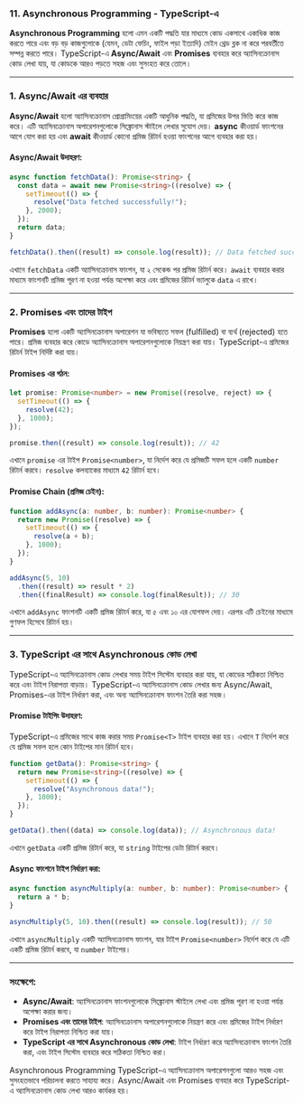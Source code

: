 ### **11. Asynchronous Programming** - TypeScript-এ

**Asynchronous Programming** হলো এমন একটি পদ্ধতি যার মাধ্যমে কোড একসাথে একাধিক কাজ করতে পারে এবং বড় বড় কাজগুলোকে (যেমন, ডেটা ফেচিং, ফাইল পড়া ইত্যাদি) মেইন থ্রেড ব্লক না করে পরবর্তীতে সম্পন্ন করতে পারে। TypeScript-এ **Async/Await** এবং **Promises** ব্যবহার করে অ্যাসিনক্রোনাস কোড লেখা যায়, যা কোডকে আরও পড়তে সহজ এবং সুসংহত করে তোলে।

---

### **1. Async/Await এর ব্যবহার**

**Async/Await** হলো অ্যাসিনক্রোনাস প্রোগ্রামিংয়ের একটি আধুনিক পদ্ধতি, যা প্রমিজের উপর ভিত্তি করে কাজ করে। এটি অ্যাসিনক্রোনাস অপারেশনগুলোকে সিঙ্ক্রোনাস স্টাইলে লেখার সুযোগ দেয়। **async** কীওয়ার্ড ফাংশনের আগে যোগ করা হয় এবং **await** কীওয়ার্ড কোনো প্রমিজ রিটার্ন হওয়া ফাংশনের আগে ব্যবহার করা হয়।

#### **Async/Await উদাহরণ:**

```typescript
async function fetchData(): Promise<string> {
  const data = await new Promise<string>((resolve) => {
    setTimeout(() => {
      resolve("Data fetched successfully!");
    }, 2000);
  });
  return data;
}

fetchData().then((result) => console.log(result)); // Data fetched successfully!
```

এখানে `fetchData` একটি অ্যাসিনক্রোনাস ফাংশন, যা ২ সেকেন্ড পর প্রমিজ রিটার্ন করে। `await` ব্যবহার করার মাধ্যমে ফাংশনটি প্রমিজ পূরণ না হওয়া পর্যন্ত অপেক্ষা করে এবং প্রমিজের রিটার্ন ভ্যালুকে `data` এ রাখে।

---

### **2. Promises এবং তাদের টাইপ**

**Promises** হলো একটি অ্যাসিনক্রোনাস অপারেশন যা ভবিষ্যতে সফল (fulfilled) বা ব্যর্থ (rejected) হতে পারে। প্রমিজ ব্যবহার করে কোডে অ্যাসিনক্রোনাস অপারেশনগুলোকে নিয়ন্ত্রণ করা যায়। TypeScript-এ প্রমিজের রিটার্ন টাইপ নির্দিষ্ট করা যায়।

#### **Promises এর গঠন:**

```typescript
let promise: Promise<number> = new Promise((resolve, reject) => {
  setTimeout(() => {
    resolve(42);
  }, 1000);
});

promise.then((result) => console.log(result)); // 42
```

এখানে `promise` এর টাইপ `Promise<number>`, যা নির্দেশ করে যে প্রমিজটি সফল হলে একটি `number` রিটার্ন করবে। `resolve` কলব্যাকের মাধ্যমে `42` রিটার্ন হবে।

#### **Promise Chain (প্রমিজ চেইন):**

```typescript
function addAsync(a: number, b: number): Promise<number> {
  return new Promise((resolve) => {
    setTimeout(() => {
      resolve(a + b);
    }, 1000);
  });
}

addAsync(5, 10)
  .then((result) => result * 2)
  .then((finalResult) => console.log(finalResult)); // 30
```

এখানে `addAsync` ফাংশনটি একটি প্রমিজ রিটার্ন করে, যা ৫ এবং ১০ এর যোগফল দেয়। এরপর এটি চেইনের মাধ্যমে গুণফল হিসেবে রিটার্ন হয়।

---

### **3. TypeScript এর সাথে Asynchronous কোড লেখা**

TypeScript-এ অ্যাসিনক্রোনাস কোড লেখার সময় টাইপ সিস্টেম ব্যবহার করা যায়, যা কোডের সঠিকতা নিশ্চিত করে এবং টাইপ নিরাপত্তা বাড়ায়। TypeScript-এ অ্যাসিনক্রোনাস কোড লেখার জন্য Async/Await, Promises-এর টাইপ নির্ধারণ করা, এবং অন্য অ্যাসিনক্রোনাস ফাংশন তৈরি করা সহজ।

#### **Promise টাইপিং উদাহরণ:**

TypeScript-এ প্রমিজের সাথে কাজ করার সময় `Promise<T>` টাইপ ব্যবহার করা হয়। এখানে `T` নির্দেশ করে যে প্রমিজ সফল হলে কোন টাইপের মান রিটার্ন হবে।

```typescript
function getData(): Promise<string> {
  return new Promise<string>((resolve) => {
    setTimeout(() => {
      resolve("Asynchronous data!");
    }, 1000);
  });
}

getData().then((data) => console.log(data)); // Asynchronous data!
```

এখানে `getData` একটি প্রমিজ রিটার্ন করে, যা `string` টাইপের ডেটা রিটার্ন করবে।

#### **Async ফাংশনে টাইপ নির্ধারণ করা:**

```typescript
async function asyncMultiply(a: number, b: number): Promise<number> {
  return a * b;
}

asyncMultiply(5, 10).then((result) => console.log(result)); // 50
```

এখানে `asyncMultiply` একটি অ্যাসিনক্রোনাস ফাংশন, যার টাইপ `Promise<number>` নির্দেশ করে যে এটি একটি প্রমিজ রিটার্ন করবে, যা `number` টাইপের।

---

### **সংক্ষেপে:**

- **Async/Await**: অ্যাসিনক্রোনাস ফাংশনগুলোকে সিঙ্ক্রোনাস স্টাইলে লেখা এবং প্রমিজ পূরণ না হওয়া পর্যন্ত অপেক্ষা করার জন্য।
- **Promises এবং তাদের টাইপ**: অ্যাসিনক্রোনাস অপারেশনগুলোকে নিয়ন্ত্রণ করে এবং প্রমিজের টাইপ নির্ধারণ করে টাইপ নিরাপত্তা নিশ্চিত করা যায়।
- **TypeScript এর সাথে Asynchronous কোড লেখা**: টাইপ নির্ধারণ করে অ্যাসিনক্রোনাস ফাংশন তৈরি করা, এবং টাইপ সিস্টেম ব্যবহার করে সঠিকতা নিশ্চিত করা।

Asynchronous Programming TypeScript-এ অ্যাসিনক্রোনাস অপারেশনগুলো আরও সহজ এবং সুসংহতভাবে পরিচালনা করতে সাহায্য করে। Async/Await এবং Promises ব্যবহার করে TypeScript-এ অ্যাসিনক্রোনাস কোড লেখা আরও কার্যকর হয়।
